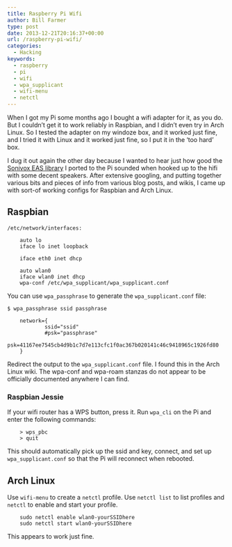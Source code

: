 ```yaml
---
title: Raspberry Pi Wifi
author: Bill Farmer
type: post
date: 2013-12-21T20:16:37+00:00
url: /raspberry-pi-wifi/
categories:
  - Hacking
keywords:
  - raspberry
  - pi
  - wifi
  - wpa_supplicant
  - wifi-menu
  - netctl
---
```

When I got my Pi some months ago I bought a wifi adapter for it, as you do. But I couldn&#8217;t get it to work reliably in Raspbian, and I didn&#8217;t even try in Arch Linux. So I tested the adapter on my windoze box, and it worked just fine, and I tried it with Linux and it worked just fine, so I put it in the &#8216;too hard&#8217; box.

I dug it out again the other day because I wanted to hear just how good the [Sonivox EAS library][1] I ported to the Pi sounded when hooked up to the hifi with some decent speakers. After extensive googling, and putting together various bits and pieces of info from various blog posts, and wikis, I came up with sort-of working configs for Raspbian and Arch Linux.

## Raspbian

```shell
/etc/network/interfaces:
    
    auto lo
    iface lo inet loopback
    
    iface eth0 inet dhcp
    
    auto wlan0
    iface wlan0 inet dhcp
    wpa-conf /etc/wpa_supplicant/wpa_supplicant.conf
```

You can use `wpa_passphrase` to generate the `wpa_supplicant.conf` file:

```shell
$ wpa_passphrase ssid passphrase

    network={
            ssid="ssid"
            #psk="passphrase"
            psk=41167ee7545cb4d9b1c7d7e113cfc1f0ac367b020141c46c9418965c1926fd80
    }
```

Redirect the output to the `wpa_supplicant.conf` file. I found this in the Arch Linux wiki. The wpa-conf and wpa-roam stanzas do not appear to be officially documented anywhere I can find.

### Raspbian Jessie

If your wifi router has a WPS button, press it. Run `wpa_cli` on the Pi and enter the following commands:

```shell
    > wps_pbc
    > quit
```

This should automatically pick up the ssid and key, connect, and set up `wpa_supplicant.conf` so that the Pi will reconnect when rebooted.

## Arch Linux

Use `wifi-menu` to create a `netctl` profile. Use `netctl list` to list profiles and `netctl` to enable and start your profile.

```shell
    sudo netctl enable wlan0-yourSSIDhere
    sudo netctl start wlan0-yourSSIDhere
```

This appears to work just fine.

 [1]: https://github.com/billthefarmer/mididriver
